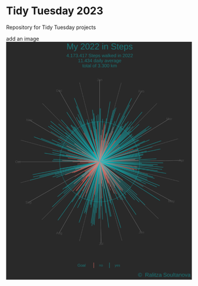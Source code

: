 # Tidy Tuesday 2023
Repository for Tidy Tuesday projects

add an image ![Week1](https://github.com/RalitzaSoultanova/TidyTuesday2023/blob/main/W1/steps_plot2.png)
